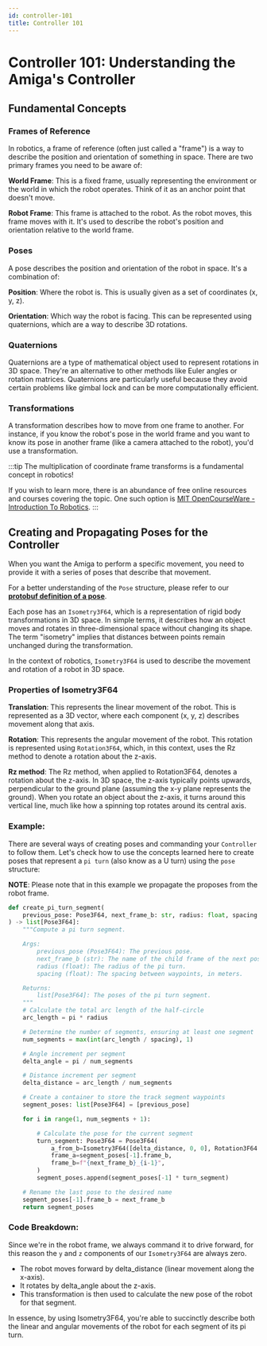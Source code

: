 ```yaml
---
id: controller-101
title: Controller 101
---
```


# Controller 101: Understanding the Amiga's Controller

## Fundamental Concepts

### Frames of Reference
In robotics, a frame of reference (often just called a "frame") is a way to describe the
position and orientation of something in space.
There are two primary frames you need to be aware of:

**World Frame**: This is a fixed frame, usually representing the environment or the world in which
the robot operates.
Think of it as an anchor point that doesn't move.

**Robot Frame**: This frame is attached to the robot.
As the robot moves, this frame moves with it.
It's used to describe the robot's position and orientation relative to the world frame.

### Poses

A pose describes the position and orientation of the robot in space.
It's a combination of:

**Position**: Where the robot is. This is usually given as a set of coordinates (x, y, z).

**Orientation**: Which way the robot is facing. This can be represented using quaternions,
which are a way to describe 3D rotations.

### Quaternions

Quaternions are a type of mathematical object used to represent rotations in 3D space.
They're an alternative to other methods like Euler angles or rotation matrices.
Quaternions are particularly useful because they avoid certain problems like gimbal lock
and can be more computationally efficient.

### Transformations

A transformation describes how to move from one frame to another.
For instance, if you know the robot's pose in the world frame and you want to know its
pose in another frame (like a camera attached to the robot), you'd use a transformation.

:::tip
The multiplication of coordinate frame transforms is a fundamental concept in robotics!

If you wish to learn more, there is an abundance of free online resources and courses covering the topic.
One such option is [MIT OpenCourseWare - Introduction To Robotics](https://ocw.mit.edu/courses/2-12-introduction-to-robotics-fall-2005/).
:::

## Creating and Propagating Poses for the Controller

When you want the Amiga to perform a specific movement, you need to provide it with a series
of poses that describe that movement.

For a better understanding of the `Pose` structure, please refer to our 
[**protobuf definition of a pose**](https://github.com/farm-ng/farm-ng-core/blob/main/protos/farm_ng/core/pose.proto).

Each pose has an `Isometry3F64`, which is a representation of rigid body transformations in 3D space.
In simple terms, it describes how an object moves and rotates in three-dimensional space
without changing its shape.
The term "isometry" implies that distances between points remain unchanged during the transformation.

In the context of robotics, `Isometry3F64` is used to describe the movement
and rotation of a robot in 3D space.

### Properties of Isometry3F64

**Translation**: This represents the linear movement of the robot.
This is represented as a 3D vector, where each component (x, y, z) describes movement along that axis.

**Rotation**: This represents the angular movement of the robot.
This rotation is represented using `Rotation3F64`, which, in this context, uses the Rz method
to denote a rotation about the z-axis.

**Rz method**: The Rz method, when applied to Rotation3F64, denotes a rotation about the z-axis.
In 3D space, the z-axis typically points upwards, perpendicular to the ground plane
(assuming the x-y plane represents the ground).
When you rotate an object about the z-axis, it turns around this vertical line,
much like how a spinning top rotates around its central axis.

### Example:

There are several ways of creating poses and commanding your `Controller` to follow them.
Let's check how to use the concepts learned here to create poses that represent a `pi turn`
(also know as a U turn) using the `pose` structure:

**NOTE**: Please note that in this example we propagate the proposes from the robot frame.

```python
def create_pi_turn_segment(
    previous_pose: Pose3F64, next_frame_b: str, radius: float, spacing: float = 0.1
) -> list[Pose3F64]:
    """Compute a pi turn segment.

    Args:
        previous_pose (Pose3F64): The previous pose.
        next_frame_b (str): The name of the child frame of the next pose.
        radius (float): The radius of the pi turn.
        spacing (float): The spacing between waypoints, in meters.

    Returns:
        list[Pose3F64]: The poses of the pi turn segment.
    """
    # Calculate the total arc length of the half-circle
    arc_length = pi * radius

    # Determine the number of segments, ensuring at least one segment
    num_segments = max(int(arc_length / spacing), 1)

    # Angle increment per segment
    delta_angle = pi / num_segments

    # Distance increment per segment
    delta_distance = arc_length / num_segments

    # Create a container to store the track segment waypoints
    segment_poses: list[Pose3F64] = [previous_pose]

    for i in range(1, num_segments + 1):

        # Calculate the pose for the current segment
        turn_segment: Pose3F64 = Pose3F64(
            a_from_b=Isometry3F64([delta_distance, 0, 0], Rotation3F64.Rz(delta_angle)),
            frame_a=segment_poses[-1].frame_b,
            frame_b=f"{next_frame_b}_{i-1}",
        )
        segment_poses.append(segment_poses[-1] * turn_segment)

    # Rename the last pose to the desired name
    segment_poses[-1].frame_b = next_frame_b
    return segment_poses
```

### Code Breakdown:

Since we're in the robot frame, we always command it to drive forward, for this reason the `y` and `z`
components of our `Isometry3F64` are always zero.

- The robot moves forward by delta_distance (linear movement along the x-axis).
- It rotates by delta_angle about the z-axis.
- This transformation is then used to calculate the new pose of the robot for that segment.

In essence, by using Isometry3F64, you're able to succinctly describe both the linear and
angular movements of the robot for each segment of its pi turn.